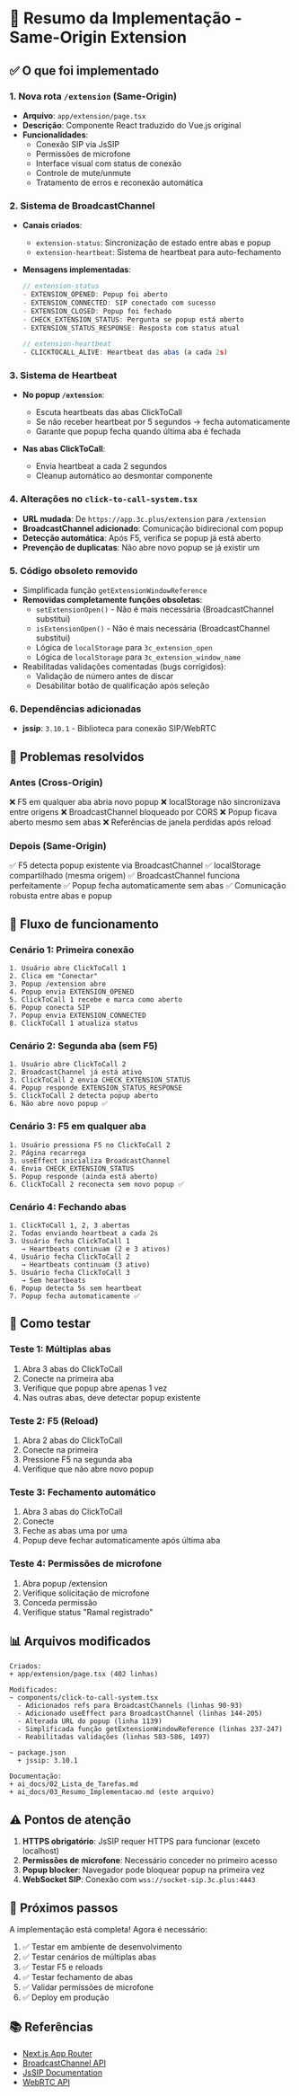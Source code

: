 # 📝 Resumo da Implementação - Same-Origin Extension

## ✅ O que foi implementado

### 1. Nova rota `/extension` (Same-Origin)
- **Arquivo**: `app/extension/page.tsx`
- **Descrição**: Componente React traduzido do Vue.js original
- **Funcionalidades**:
  - Conexão SIP via JsSIP
  - Permissões de microfone
  - Interface visual com status de conexão
  - Controle de mute/unmute
  - Tratamento de erros e reconexão automática

### 2. Sistema de BroadcastChannel
- **Canais criados**:
  - `extension-status`: Sincronização de estado entre abas e popup
  - `extension-heartbeat`: Sistema de heartbeat para auto-fechamento

- **Mensagens implementadas**:
  ```typescript
  // extension-status
  - EXTENSION_OPENED: Popup foi aberto
  - EXTENSION_CONNECTED: SIP conectado com sucesso
  - EXTENSION_CLOSED: Popup foi fechado
  - CHECK_EXTENSION_STATUS: Pergunta se popup está aberto
  - EXTENSION_STATUS_RESPONSE: Resposta com status atual

  // extension-heartbeat
  - CLICKTOCALL_ALIVE: Heartbeat das abas (a cada 2s)
  ```

### 3. Sistema de Heartbeat
- **No popup `/extension`**:
  - Escuta heartbeats das abas ClickToCall
  - Se não receber heartbeat por 5 segundos → fecha automaticamente
  - Garante que popup fecha quando última aba é fechada

- **Nas abas ClickToCall**:
  - Envia heartbeat a cada 2 segundos
  - Cleanup automático ao desmontar componente

### 4. Alterações no `click-to-call-system.tsx`
- **URL mudada**: De `https://app.3c.plus/extension` para `/extension`
- **BroadcastChannel adicionado**: Comunicação bidirecional com popup
- **Detecção automática**: Após F5, verifica se popup já está aberto
- **Prevenção de duplicatas**: Não abre novo popup se já existir um

### 5. Código obsoleto removido
- Simplificada função `getExtensionWindowReference`
- **Removidas completamente funções obsoletas**:
  - `setExtensionOpen()` - Não é mais necessária (BroadcastChannel substitui)
  - `isExtensionOpen()` - Não é mais necessária (BroadcastChannel substitui)
  - Lógica de `localStorage` para `3c_extension_open`
  - Lógica de `localStorage` para `3c_extension_window_name`
- Reabilitadas validações comentadas (bugs corrigidos):
  - Validação de número antes de discar
  - Desabilitar botão de qualificação após seleção

### 6. Dependências adicionadas
- **jssip**: `3.10.1` - Biblioteca para conexão SIP/WebRTC

## 🎯 Problemas resolvidos

### Antes (Cross-Origin)
❌ F5 em qualquer aba abria novo popup
❌ localStorage não sincronizava entre origens
❌ BroadcastChannel bloqueado por CORS
❌ Popup ficava aberto mesmo sem abas
❌ Referências de janela perdidas após reload

### Depois (Same-Origin)
✅ F5 detecta popup existente via BroadcastChannel
✅ localStorage compartilhado (mesma origem)
✅ BroadcastChannel funciona perfeitamente
✅ Popup fecha automaticamente sem abas
✅ Comunicação robusta entre abas e popup

## 🔄 Fluxo de funcionamento

### Cenário 1: Primeira conexão
```
1. Usuário abre ClickToCall 1
2. Clica em "Conectar"
3. Popup /extension abre
4. Popup envia EXTENSION_OPENED
5. ClickToCall 1 recebe e marca como aberto
6. Popup conecta SIP
7. Popup envia EXTENSION_CONNECTED
8. ClickToCall 1 atualiza status
```

### Cenário 2: Segunda aba (sem F5)
```
1. Usuário abre ClickToCall 2
2. BroadcastChannel já está ativo
3. ClickToCall 2 envia CHECK_EXTENSION_STATUS
4. Popup responde EXTENSION_STATUS_RESPONSE
5. ClickToCall 2 detecta popup aberto
6. Não abre novo popup ✅
```

### Cenário 3: F5 em qualquer aba
```
1. Usuário pressiona F5 no ClickToCall 2
2. Página recarrega
3. useEffect inicializa BroadcastChannel
4. Envia CHECK_EXTENSION_STATUS
5. Popup responde (ainda está aberto)
6. ClickToCall 2 reconecta sem novo popup ✅
```

### Cenário 4: Fechando abas
```
1. ClickToCall 1, 2, 3 abertas
2. Todas enviando heartbeat a cada 2s
3. Usuário fecha ClickToCall 1
   → Heartbeats continuam (2 e 3 ativos)
4. Usuário fecha ClickToCall 2
   → Heartbeats continuam (3 ativo)
5. Usuário fecha ClickToCall 3
   → Sem heartbeats
6. Popup detecta 5s sem heartbeat
7. Popup fecha automaticamente ✅
```

## 🧪 Como testar

### Teste 1: Múltiplas abas
1. Abra 3 abas do ClickToCall
2. Conecte na primeira aba
3. Verifique que popup abre apenas 1 vez
4. Nas outras abas, deve detectar popup existente

### Teste 2: F5 (Reload)
1. Abra 2 abas do ClickToCall
2. Conecte na primeira
3. Pressione F5 na segunda aba
4. Verifique que não abre novo popup

### Teste 3: Fechamento automático
1. Abra 3 abas do ClickToCall
2. Conecte
3. Feche as abas uma por uma
4. Popup deve fechar automaticamente após última aba

### Teste 4: Permissões de microfone
1. Abra popup /extension
2. Verifique solicitação de microfone
3. Conceda permissão
4. Verifique status "Ramal registrado"

## 📊 Arquivos modificados

```
Criados:
+ app/extension/page.tsx (402 linhas)

Modificados:
~ components/click-to-call-system.tsx
  - Adicionados refs para BroadcastChannels (linhas 90-93)
  - Adicionado useEffect para BroadcastChannel (linhas 144-205)
  - Alterada URL do popup (linha 1139)
  - Simplificada função getExtensionWindowReference (linhas 237-247)
  - Reabilitadas validações (linhas 583-586, 1497)

~ package.json
  + jssip: 3.10.1

Documentação:
+ ai_docs/02_Lista_de_Tarefas.md
+ ai_docs/03_Resumo_Implementacao.md (este arquivo)
```

## ⚠️ Pontos de atenção

1. **HTTPS obrigatório**: JsSIP requer HTTPS para funcionar (exceto localhost)
2. **Permissões de microfone**: Necessário conceder no primeiro acesso
3. **Popup blocker**: Navegador pode bloquear popup na primeira vez
4. **WebSocket SIP**: Conexão com `wss://socket-sip.3c.plus:4443`

## 🚀 Próximos passos

A implementação está completa! Agora é necessário:

1. ✅ Testar em ambiente de desenvolvimento
2. ✅ Testar cenários de múltiplas abas
3. ✅ Testar F5 e reloads
4. ✅ Testar fechamento de abas
5. ✅ Validar permissões de microfone
6. ✅ Deploy em produção

## 📚 Referências

- [Next.js App Router](https://nextjs.org/docs/app)
- [BroadcastChannel API](https://developer.mozilla.org/en-US/docs/Web/API/BroadcastChannel)
- [JsSIP Documentation](https://jssip.net/documentation/)
- [WebRTC API](https://developer.mozilla.org/en-US/docs/Web/API/WebRTC_API)

